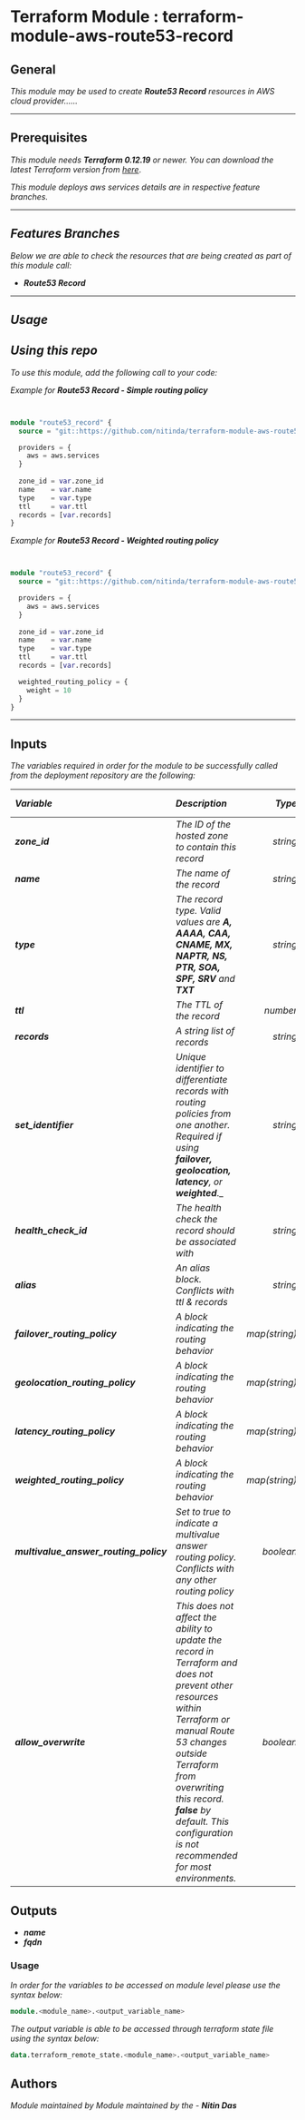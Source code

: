 # Terraform Module : terraform-module-aws-route53-record


## General

_This module may be used to create_ **_Route53 Record_** _resources in AWS cloud provider......_



---


## Prerequisites

_This module needs_ **_Terraform 0.12.19_** _or newer._
_You can download the latest Terraform version from_ [_here_](https://www.terraform.io/downloads.html).

_This module deploys aws services details are in respective feature branches._



---


## _Features Branches_

_Below we are able to check the resources that are being created as part of this module call:_

* **_Route53 Record_**


---

## _Usage_

## _Using this repo_

_To use this module, add the following call to your code:_

_Example for_ **_Route53 Record - Simple routing policy_**

```tf


module "route53_record" {
  source = "git::https://github.com/nitinda/terraform-module-aws-route53-record.git?ref=master"

  providers = {
    aws = aws.services
  }
  
  zone_id = var.zone_id
  name    = var.name
  type    = var.type
  ttl     = var.ttl
  records = [var.records]
}


```

_Example for_ **_Route53 Record - Weighted routing policy_**

```tf


module "route53_record" {
  source = "git::https://github.com/nitinda/terraform-module-aws-route53-record.git?ref=master"

  providers = {
    aws = aws.services
  }
  
  zone_id = var.zone_id
  name    = var.name
  type    = var.type
  ttl     = var.ttl
  records = [var.records]

  weighted_routing_policy = {
    weight = 10
  }
}


```


---

## Inputs

_The variables required in order for the module to be successfully called from the deployment repository are the following:_


|**_Variable_** | **_Description_** | **_Type_** | **_Argument Status_** | **_Default Value_** |
|:----|:----|-----:|:---:|:---:|
| **_zone\_id_** | _The ID of the hosted zone to contain this record_ | _string_ | **_Required_** |
| **_name_** | _The name of the record_ | _string_ | **_Required_** |
| **_type_** | _The record type. Valid values are_ **_A, AAAA, CAA, CNAME, MX, NAPTR, NS, PTR, SOA, SPF, SRV_** _and_ **_TXT_** | _string_ | **_Required_** |
| **_ttl_** | _The TTL of the record_ | _number_ | **_Required_** |
| **_records_** | _A string list of records_ | _string_ | **_Required_** |
| **_set\_identifier_** | _Unique identifier to differentiate records with routing policies from one another. Required if using_ **_failover, geolocation, latency_**_, or_ **_weighted_**._ | _string_ | **_Optional_** | **_null_** |
| **_health\_check\_id_** | _The health check the record should be associated with_ | _string_ | **_Optional_** | **_null_** |
| **_alias_** | _An alias block. Conflicts with ttl & records_ | _string_ | **_Optional_** | **_{}_** |
| **_failover\_routing\_policy_** | _A block indicating the routing behavior_ | _map(string)_ | **_Optional_** | **_{}_** |
| **_geolocation\_routing\_policy_** | _A block indicating the routing behavior_ | _map(string)_ | **_Optional_** | **_{}_** |
| **_latency\_routing\_policy_** | _A block indicating the routing behavior_ | _map(string)_ | **_Optional_** | **_{}_** |
| **_weighted\_routing\_policy_** | _A block indicating the routing behavior_ | _map(string)_ | **_Optional_** | **_{}_** |
| **_multivalue\_answer\_routing\_policy_** | _Set to true to indicate a multivalue answer routing policy. Conflicts with any other routing policy_ | _boolean_ | **_Optional_** | **_false_** |
| **_allow\_overwrite_** | _This does not affect the ability to update the record in Terraform and does not prevent other resources within Terraform or manual Route 53 changes outside Terraform from overwriting this record._ **_false_** _by default. This configuration is not recommended for most environments._ | _boolean_ | **_Optional_** | **_false_** |




## Outputs

* **_name_**
* **_fqdn_**




### Usage

_In order for the variables to be accessed on module level please use the syntax below:_

```tf
module.<module_name>.<output_variable_name>
```

_The output variable is able to be accessed through terraform state file using the syntax below:_

```tf
data.terraform_remote_state.<module_name>.<output_variable_name>

```


## Authors
_Module maintained by Module maintained by the -_ **_Nitin Das_**
